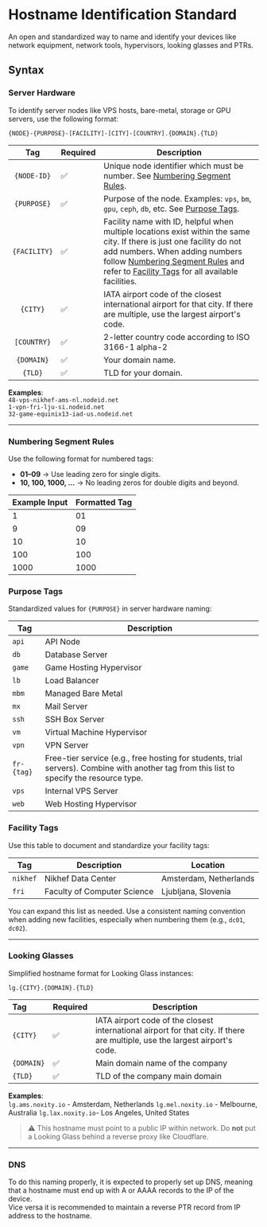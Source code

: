 
# Hostname Identification Standard
An open and standardized way to name and identify your devices like network equipment, network tools, hypervisors, looking glasses and PTRs.

## Syntax
### Server Hardware
To identify server nodes like VPS hosts, bare-metal, storage or GPU servers, use the following format:
```
{NODE}-{PURPOSE}-[FACILITY]-[CITY]-[COUNTRY].{DOMAIN}.{TLD}
```

|     Tag      | Required | Description                                                                                              |
|:------------:|----------|----------------------------------------------------------------------------------------------------------|
| `{NODE-ID}`     | ✅        | Unique node identifier which must be number. See [Numbering Segment Rules](#numbering-segment-rules).                                              |                                                       |
| `{PURPOSE}`  | ✅        | Purpose of the node. Examples: `vps`, `bm`, `gpu`, `ceph`, `db`, etc. See [Purpose Tags](#purpose-tags). |
| `{FACILITY}` | ✅ | Facility name with ID, helpful when multiple locations exist within the same city. If there is just one facility do not add numbers. When adding numbers follow [Numbering Segment Rules](#numbering-segment-rules) and refer to [Facility Tags](#facility-tags) for all available facilities.                |
| `{CITY}`     | ✅ | IATA airport code of the closest international airport for that city. If there are multiple, use the largest airport's code.                                               |
| `[COUNTRY}`  | ✅ | 2-letter country code according to ISO 3166-1 alpha-2                                                |
| `{DOMAIN}`   | ✅        | Your domain name.                                                                                         |
| `{TLD}`      | ✅        | TLD for your domain.                                                    |

**Examples**:  
`48-vps-nikhef-ams-nl.nodeid.net`  
`1-vpn-fri-lju-si.nodeid.net`  
`32-game-equinix13-iad-us.nodeid.net`  

---
### Numbering Segment Rules

Use the following format for numbered tags:

- **01–09** → Use leading zero for single digits.
- **10, 100, 1000, ...** → No leading zeros for double digits and beyond.

| Example Input | Formatted Tag |
|---------------|----------------|
| 1             | 01             |
| 9             | 09             |
| 10            | 10             |
| 100           | 100            |
| 1000          | 1000           |


### Purpose Tags
Standardized values for `{PURPOSE}` in server hardware naming:

| Tag   | Description               |
|-------|---------------------------|
| `api` | API Node                  |
| `db`  | Database Server           |
| `game`| Game Hosting Hypervisor   |
| `lb`  | Load Balancer             |
| `mbm` | Managed Bare Metal        |
| `mx`  | Mail Server               |
| `ssh` | SSH Box Server            |
| `vm`  | Virtual Machine Hypervisor|
| `vpn` | VPN Server                |
| `fr-{tag}` | Free-tier service (e.g., free hosting for students, trial servers). Combine with another tag from this list to specify the resource type.                |
| `vps` | Internal VPS Server |
| `web` | Web Hosting Hypervisor    |

### Facility Tags
Use this table to document and standardize your facility tags:

| Tag         | Description                       | Location               |
|-------------|-----------------------------------|------------------------|
| `nikhef`    | Nikhef Data Center                | Amsterdam, Netherlands |
| `fri`       | Faculty of Computer Science       | Ljubljana, Slovenia    |

You can expand this list as needed. Use a consistent naming convention when adding new facilities, especially when numbering them (e.g., `dc01`, `dc02`).

---
### Looking Glasses
Simplified hostname format for Looking Glass instances:

```
lg.{CITY}.{DOMAIN}.{TLD}
```

| Tag       | Required | Description                         |
|:----------|----------|-------------------------------------|
| `{CITY}`  | ✅        | IATA airport code of the closest international airport for that city. If there are multiple, use the largest airport's code. |
| `{DOMAIN}`| ✅        | Main domain name of the company                         |
| `{TLD}`   | ✅        | TLD of the company main domain     |

**Examples**:  
`lg.ams.noxity.io`  - Amsterdam, Netherlands
`lg.mel.noxity.io`  - Melbourne, Australia
`lg.lax.noxity.io`- Los Angeles, United States

> ⚠️ This hostname must point to a public IP within network. Do **not** put a Looking Glass behind a reverse proxy like Cloudflare.

---
### DNS
To do this naming properly, it is expected to properly set up DNS, meaning that a hostname must end up with A or AAAA records to the IP of the device.  
Vice versa it is recommended to maintain a reverse PTR record from IP address to the hostname.
